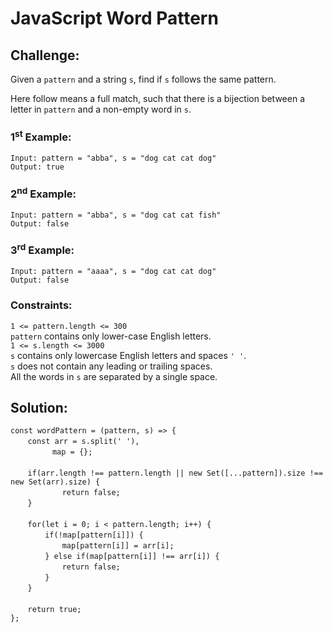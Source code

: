 # JavaScript Word Pattern

## Challenge:

Given a `pattern` and a string `s`, find if `s` follows the same pattern.

Here follow means a full match, such that there is a bijection between a letter in `pattern` and a non-empty word in `s`.

### 1<sup>st</sup> Example:

`Input: pattern = "abba", s = "dog cat cat dog"`
<br/>
`Output: true`

### 2<sup>nd</sup> Example:

`Input: pattern = "abba", s = "dog cat cat fish"`
<br/>
`Output: false`

### 3<sup>rd</sup> Example:

`Input: pattern = "aaaa", s = "dog cat cat dog"`
<br/>
`Output: false`

### Constraints:

`1 <= pattern.length <= 300`
<br/>
`pattern` contains only lower-case English letters.
<br/>
`1 <= s.length <= 3000`
<br/>
`s` contains only lowercase English letters and spaces `' '`.
<br/>
`s` does not contain any leading or trailing spaces.
<br/>
All the words in `s` are separated by a single space.

## Solution:

`const wordPattern = (pattern, s) => {`
<br/>
&nbsp;&nbsp;&nbsp;&nbsp;&nbsp;&nbsp;&nbsp;`const arr = s.split(' '),`
<br/>
&nbsp;&nbsp;&nbsp;&nbsp;&nbsp;&nbsp;&nbsp;&nbsp;&nbsp;&nbsp;&nbsp;&nbsp;&nbsp;&nbsp;&nbsp;&nbsp;&nbsp;`map = {};`
<br/>
<br/>
&nbsp;&nbsp;&nbsp;&nbsp;&nbsp;&nbsp;&nbsp;`if(arr.length !== pattern.length || new Set([...pattern]).size !== new Set(arr).size) {`
<br/>
&nbsp;&nbsp;&nbsp;&nbsp;&nbsp;&nbsp;&nbsp;&nbsp;&nbsp;&nbsp;&nbsp;&nbsp;&nbsp;&nbsp;&nbsp;&nbsp;&nbsp;&nbsp;&nbsp;&nbsp;&nbsp;`return false;`
<br/>
&nbsp;&nbsp;&nbsp;&nbsp;&nbsp;&nbsp;&nbsp;`}`
<br/>
<br/>
&nbsp;&nbsp;&nbsp;&nbsp;&nbsp;&nbsp;&nbsp;`for(let i = 0; i < pattern.length; i++) {`
<br/>
&nbsp;&nbsp;&nbsp;&nbsp;&nbsp;&nbsp;&nbsp;&nbsp;&nbsp;&nbsp;&nbsp;&nbsp;&nbsp;&nbsp;`if(!map[pattern[i]]) {`
<br/>
&nbsp;&nbsp;&nbsp;&nbsp;&nbsp;&nbsp;&nbsp;&nbsp;&nbsp;&nbsp;&nbsp;&nbsp;&nbsp;&nbsp;&nbsp;&nbsp;&nbsp;&nbsp;&nbsp;&nbsp;&nbsp;`map[pattern[i]] = arr[i];`
<br/>
&nbsp;&nbsp;&nbsp;&nbsp;&nbsp;&nbsp;&nbsp;&nbsp;&nbsp;&nbsp;&nbsp;&nbsp;&nbsp;&nbsp;`} else if(map[pattern[i]] !== arr[i]) {`
<br/>
&nbsp;&nbsp;&nbsp;&nbsp;&nbsp;&nbsp;&nbsp;&nbsp;&nbsp;&nbsp;&nbsp;&nbsp;&nbsp;&nbsp;&nbsp;&nbsp;&nbsp;&nbsp;&nbsp;&nbsp;&nbsp;`return false;`
<br/>
&nbsp;&nbsp;&nbsp;&nbsp;&nbsp;&nbsp;&nbsp;&nbsp;&nbsp;&nbsp;&nbsp;&nbsp;&nbsp;&nbsp;`}`
<br/>
&nbsp;&nbsp;&nbsp;&nbsp;&nbsp;&nbsp;&nbsp;`}`
<br/>
<br/>
&nbsp;&nbsp;&nbsp;&nbsp;&nbsp;&nbsp;&nbsp;`return true;`
<br/>
`};`
<br/>
<br/>